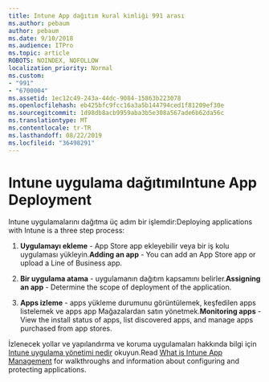 ```yaml
---
title: Intune App dağıtım kural kimliği 991 arası
ms.author: pebaum
author: pebaum
ms.date: 9/10/2018
ms.audience: ITPro
ms.topic: article
ROBOTS: NOINDEX, NOFOLLOW
localization_priority: Normal
ms.custom:
- "991"
- "6700004"
ms.assetid: 1ec12c49-243a-44dc-9084-15863b223078
ms.openlocfilehash: eb425bfc9fcc16a3a5b144794ced1f81209ef30e
ms.sourcegitcommit: 1d98db8acb9959aba3b5e308a567ade6b62da56c
ms.translationtype: MT
ms.contentlocale: tr-TR
ms.lasthandoff: 08/22/2019
ms.locfileid: "36498291"
---
```

# <a name="intune-app-deployment"></a><span data-ttu-id="3a1fc-102">Intune uygulama dağıtımı</span><span class="sxs-lookup"><span data-stu-id="3a1fc-102">Intune App Deployment</span></span>

<span data-ttu-id="3a1fc-103">Intune uygulamalarını dağıtma üç adım bir işlemdir:</span><span class="sxs-lookup"><span data-stu-id="3a1fc-103">Deploying applications with Intune is a three step process:</span></span>
  
1. <span data-ttu-id="3a1fc-104">**Uygulamayı ekleme** - App Store app ekleyebilir veya bir iş kolu uygulaması yükleyin.</span><span class="sxs-lookup"><span data-stu-id="3a1fc-104">**Adding an app** - You can add an App Store app or upload a Line of Business app.</span></span>

2. <span data-ttu-id="3a1fc-105">**Bir uygulama atama** - uygulamanın dağıtım kapsamını belirler.</span><span class="sxs-lookup"><span data-stu-id="3a1fc-105">**Assigning an app** - Determine the scope of deployment of the application.</span></span>

3. <span data-ttu-id="3a1fc-106">**Apps izleme** - apps yükleme durumunu görüntülemek, keşfedilen apps listelemek ve apps app Mağazalardan satın yönetmek.</span><span class="sxs-lookup"><span data-stu-id="3a1fc-106">**Monitoring apps** - View the install status of apps, list discovered apps, and manage apps purchased from app stores.</span></span>

<span data-ttu-id="3a1fc-107">İzlenecek yollar ve yapılandırma ve koruma uygulamaları hakkında bilgi için [Intune uygulama yönetimi nedir](https://docs.microsoft.com/intune/app-management) okuyun.</span><span class="sxs-lookup"><span data-stu-id="3a1fc-107">Read [What is Intune App Management](https://docs.microsoft.com/intune/app-management) for walkthroughs and information about configuring and protecting applications.</span></span>
  